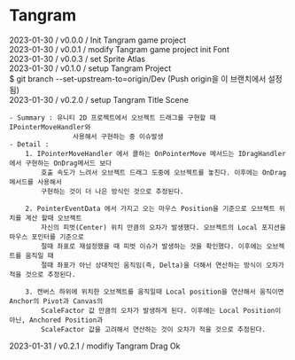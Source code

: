 # Tangram
      
   2023-01-30 / v0.0.0 / Init Tangram game project   
   2023-01-30 / v0.0.1 / modify Tangram game project init Font   
   2023-01-30 / v0.0.3 / set Sprite Atlas   
   2023-01-30 / v0.1.0 / setup Tangram Project   
   $ git branch --set-upstream-to=origin/Dev (Push origin을 이 브랜치에서 설정됨)   
   2023-01-30 / v0.2.0 / setup Tangram Title Scene   
   
   
	- Summary : 유니티 2D 프로젝트에서 오브젝트 드래그를 구현할 때 IPointerMoveHandler와   
	        	    사용해서 구현하는 중 이슈발생   
	- Detail :
		1. IPointerMoveHandler 에서 콜하는 OnPointerMove 메서드는 IDragHandler 에서 구현하는 OnDrag메서드 보다   
			호출 속도가 느려서 오브젝트 드래그 도중에 오브젝트를 놓친다. 이후에는 OnDrag 메서드를 사용해서   
			구현하는 것이 더 나은 방식인 것으로 추정된다.   
   
		2. PointerEventData 에서 가지고 오는 마우스 Position을 기준으로 오브젝트 위치를 계산 할때 오브젝트   
			자신의 피벗(Center) 위치 만큼의 오차가 발생했다. 오브젝트의 Local 포지션을 마우스 포인터를 기준으로   
			절때 좌표로 재설정했을 때 피벗 이슈가 발생하는 것을 확인했다. 이후에는 오브젝트를 움직일 때   
			절때 좌표가 아닌 상대적인 움직임(즉, Delta)을 더해서 연산하는 방식이 오차가 적을 것으로 추정된다.   
		   
		3. 캔버스 하위에 위치한 오브젝트를 움직일때 Local position을 연산해서 움직이면 Anchor의 Pivot과 Canvas의   
			ScaleFactor 값 만큼의 오차가 발생하게 된다. 이후에는 Local Position이 아닌, Anchored Position과   
			ScaleFactor 값을 고려해서 연산하는 것이 오차가 적을 것으로 추정된다.   

   2023-01-31 / v0.2.1 / modifiy Tangram Drag Ok  